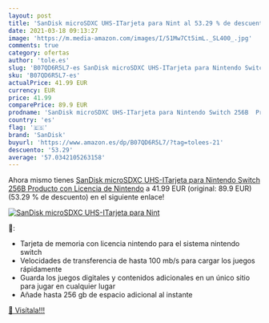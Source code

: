 ```yaml
---
layout: post
title: 'SanDisk microSDXC UHS-ITarjeta para Nint al 53.29 % de descuento'
date: 2021-03-18 09:13:27
image: 'https://m.media-amazon.com/images/I/51Mw7Ct5imL._SL400_.jpg'
comments: true
category: ofertas
author: 'tole.es'
slug: 'B07QD6R5L7-es SanDisk microSDXC UHS-ITarjeta para Nintendo Switch 256B...'
sku: 'B07QD6R5L7-es'
actualPrice: 41.99 EUR
currency: EUR
price: 41.99
comparePrice: 89.9 EUR
prodname: 'SanDisk microSDXC UHS-ITarjeta para Nintendo Switch 256B  Producto con Licencia de Nintendo'
country: 'es'
flag: '🇪🇸'
brand: 'SanDisk'
buyurl: 'https://www.amazon.es/dp/B07QD6R5L7/?tag=tolees-21'
descuento: '53.29'
average: '57.0342105263158'
---
```


Ahora mismo tienes [SanDisk microSDXC UHS-ITarjeta para Nintendo Switch 256B  Producto con Licencia de Nintendo](https://www.amazon.es/dp/B07QD6R5L7/?tag=tolees-21) a 41.99 EUR (original: 89.9 EUR) (53.29 %  de descuento) en el siguiente enlace!

[![SanDisk microSDXC UHS-ITarjeta para Nint](https://m.media-amazon.com/images/I/51Mw7Ct5imL._SL400_.jpg)](https://www.amazon.es/dp/B07QD6R5L7/?tag=tolees-21)

🔎:

- Tarjeta de memoria con licencia nintendo para el sistema nintendo switch
- Velocidades de transferencia de hasta 100 mb/s para cargar los juegos rápidamente
- Guarda los juegos digitales y contenidos adicionales en un único sitio para jugar en cualquier lugar
- Añade hasta 256 gb de espacio adicional al instante

[🛒 Visítala!!!](https://www.amazon.es/dp/B07QD6R5L7/?tag=tolees-21)
